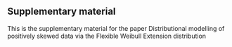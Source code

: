 ## Supplementary material

This is the supplementary material for the paper Distributional modelling of positively skewed data via the Flexible Weibull Extension distribution